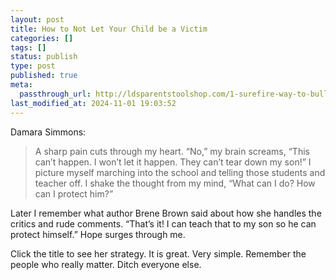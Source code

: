 ```yaml
---
layout: post
title: How to Not Let Your Child be a Victim
categories: []
tags: []
status: publish
type: post
published: true
meta:
  passthrough_url: http://ldsparentstoolshop.com/1-surefire-way-to-bully-proof-your-kids/
last_modified_at: 2024-11-01 19:03:52
---
```


Damara Simmons:


>A sharp pain cuts through my heart. “No,” my brain screams, “This can’t happen. I won’t let it happen. They can’t tear down my son!” I picture myself marching into the school and telling those students and teacher off. I shake the thought from my mind, “What can I do? How can I protect him?”
  
  
Later I remember what author Brene Brown said about how she handles the critics and rude comments. “That’s it! I can teach that to my son so he can protect himself.” Hope surges through me.



Click the title to see her strategy. It is great. Very simple. Remember the people who really matter. Ditch everyone else.

